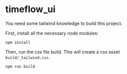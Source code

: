 # timeflow_ui

You need some tailwind knowledge to build this project. 

First, install all the necessary node modules:

`npm install`

Then, run the css file build. This will create a css asset `build/_tailwind.css`.

`npm run build`